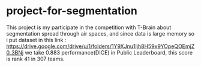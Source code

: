 # project-for-segmentation
This project is my participate in the competition with T-Brain about segmentation spread through air spaces, and since data is large memory so i put dataset in this link : https://drive.google.com/drive/u/1/folders/1Y9XJnu1Ijh8H59x9YOpeQOEmjZ0_3BNj
we take 0.883 performance(DICE) in Public Leaderboard, this score is rank 41 in 307 teams.
